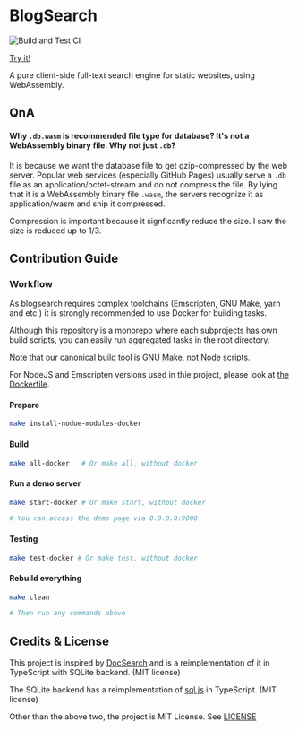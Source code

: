 # BlogSearch

![Build and Test CI](https://github.com/kbumsik/blogsearch/workflows/Build%20and%20Test%20CI/badge.svg)

[Try it!](https://kbumsik.io/blogsearch/)

A pure client-side full-text search engine for static websites, using WebAssembly.

## QnA

#### Why `.db.wasm` is recommended file type for database? It's not a WebAssembly binary file. Why not just `.db`?

It is because we want the database file to get gzip-compressed by the web server.
Popular web services (especially GitHub Pages) usually serve a `.db` file as
an application/octet-stream and do not compress the file. By lying that it is
a WebAssembly binary file `.wasm`, the servers recognize it as application/wasm
and ship it compressed.

Compression is important because it signficantly reduce the size. I saw the size
is reduced up to 1/3.

## Contribution Guide

### Workflow

As blogsearch requires complex toolchains (Emscripten, GNU Make, yarn and etc.)
it is strongly recommended to use Docker for building tasks.

Although this repository is a monorepo where each subprojects has own build scripts,
you can easily run aggregated tasks in the root directory.

Note that our canonical build tool is [GNU Make](./Makefile), not [Node scripts](./package.json).

For NodeJS and Emscripten versions used in thie project, please look at
[the Dockerfile](./Dockerfile).

#### Prepare

```bash
make install-nodue-modules-docker
```

#### Build

```bash
make all-docker   # Or make all, without docker
```

#### Run a demo server

```bash
make start-docker # Or make start, without docker

# You can access the demo page via 0.0.0.0:9000
```

#### Testing

```bash
make test-docker # Or make test, without docker
```

#### Rebuild everything

```bash
make clean

# Then run any commands above
```

## Credits & License

This project is inspired by [DocSearch](https://docsearch.algolia.com/) and is
a reimplementation of it in TypeScript with SQLite backend. (MIT license)

The SQLite backend has a reimplementation of [sql.js](https://github.com/sql-js/sql.js)
in TypeScript. (MIT license)

Other than the above two, the project is MIT License. See [LICENSE](./LICENSE)
